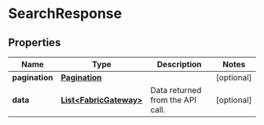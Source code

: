 

# SearchResponse


## Properties

| Name | Type | Description | Notes |
|------------ | ------------- | ------------- | -------------|
|**pagination** | [**Pagination**](Pagination.md) |  |  [optional] |
|**data** | [**List&lt;FabricGateway&gt;**](FabricGateway.md) | Data returned from the API call. |  [optional] |



